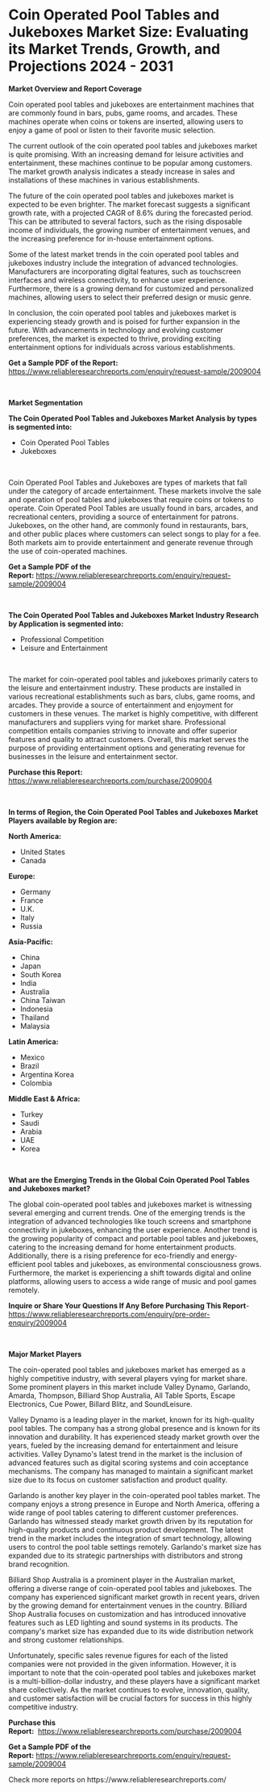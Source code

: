 <p><h1>Coin Operated Pool Tables and Jukeboxes Market Size: Evaluating its Market Trends, Growth, and Projections 2024 - 2031</h1></p><p><strong>Market Overview and Report Coverage</strong></p>
<p><p>Coin operated pool tables and jukeboxes are entertainment machines that are commonly found in bars, pubs, game rooms, and arcades. These machines operate when coins or tokens are inserted, allowing users to enjoy a game of pool or listen to their favorite music selection.</p><p>The current outlook of the coin operated pool tables and jukeboxes market is quite promising. With an increasing demand for leisure activities and entertainment, these machines continue to be popular among customers. The market growth analysis indicates a steady increase in sales and installations of these machines in various establishments.</p><p>The future of the coin operated pool tables and jukeboxes market is expected to be even brighter. The market forecast suggests a significant growth rate, with a projected CAGR of 8.6% during the forecasted period. This can be attributed to several factors, such as the rising disposable income of individuals, the growing number of entertainment venues, and the increasing preference for in-house entertainment options.</p><p>Some of the latest market trends in the coin operated pool tables and jukeboxes industry include the integration of advanced technologies. Manufacturers are incorporating digital features, such as touchscreen interfaces and wireless connectivity, to enhance user experience. Furthermore, there is a growing demand for customized and personalized machines, allowing users to select their preferred design or music genre.</p><p>In conclusion, the coin operated pool tables and jukeboxes market is experiencing steady growth and is poised for further expansion in the future. With advancements in technology and evolving customer preferences, the market is expected to thrive, providing exciting entertainment options for individuals across various establishments.</p></p>
<p><strong>Get a Sample PDF of the Report:</strong> <a href="https://www.reliableresearchreports.com/enquiry/request-sample/2009004">https://www.reliableresearchreports.com/enquiry/request-sample/2009004</a></p>
<p>&nbsp;</p>
<p><strong>Market Segmentation</strong></p>
<p><strong>The Coin Operated Pool Tables and Jukeboxes Market Analysis by types is segmented into:</strong></p>
<p><ul><li>Coin Operated Pool Tables</li><li>Jukeboxes</li></ul></p>
<p>&nbsp;</p>
<p><p>Coin Operated Pool Tables and Jukeboxes are types of markets that fall under the category of arcade entertainment. These markets involve the sale and operation of pool tables and jukeboxes that require coins or tokens to operate. Coin Operated Pool Tables are usually found in bars, arcades, and recreational centers, providing a source of entertainment for patrons. Jukeboxes, on the other hand, are commonly found in restaurants, bars, and other public places where customers can select songs to play for a fee. Both markets aim to provide entertainment and generate revenue through the use of coin-operated machines.</p></p>
<p><strong>Get a Sample PDF of the Report:</strong>&nbsp;<a href="https://www.reliableresearchreports.com/enquiry/request-sample/2009004">https://www.reliableresearchreports.com/enquiry/request-sample/2009004</a></p>
<p>&nbsp;</p>
<p><strong>The Coin Operated Pool Tables and Jukeboxes Market Industry Research by Application is segmented into:</strong></p>
<p><ul><li>Professional Competition</li><li>Leisure and Entertainment</li></ul></p>
<p>&nbsp;</p>
<p><p>The market for coin-operated pool tables and jukeboxes primarily caters to the leisure and entertainment industry. These products are installed in various recreational establishments such as bars, clubs, game rooms, and arcades. They provide a source of entertainment and enjoyment for customers in these venues. The market is highly competitive, with different manufacturers and suppliers vying for market share. Professional competition entails companies striving to innovate and offer superior features and quality to attract customers. Overall, this market serves the purpose of providing entertainment options and generating revenue for businesses in the leisure and entertainment sector.</p></p>
<p><strong>Purchase this Report:</strong>&nbsp; <a href="https://www.reliableresearchreports.com/purchase/2009004">https://www.reliableresearchreports.com/purchase/2009004</a></p>
<p>&nbsp;</p>
<p><strong>In terms of Region, the Coin Operated Pool Tables and Jukeboxes Market Players available by Region are:</strong></p>
<p>
    <p> <strong> North America: </strong>
        <ul>
            <li>United States</li>
            <li>Canada</li>
        </ul>
        </p> 
    <p> <strong> Europe: </strong>
        <ul>
            <li>Germany</li>
            <li>France</li>
            <li>U.K.</li>
            <li>Italy</li>
            <li>Russia</li>
        </ul>
        </p> 
    <p> <strong> Asia-Pacific: </strong>
        <ul>
            <li>China</li>
            <li>Japan</li>
            <li>South Korea</li>
            <li>India</li>
            <li>Australia</li>
            <li>China Taiwan</li>
            <li>Indonesia</li>
            <li>Thailand</li>
            <li>Malaysia</li>
        </ul>
        </p> 
    <p> <strong> Latin America: </strong>
        <ul>
            <li>Mexico</li>
            <li>Brazil</li>
            <li>Argentina Korea</li>
            <li>Colombia</li>
        </ul>
        </p> 
    <p> <strong> Middle East & Africa: </strong>
        <ul>
            <li>Turkey</li>
            <li>Saudi</li>
            <li>Arabia</li>
            <li>UAE</li>
            <li>Korea</li>
        </ul>
    </p>
    </p>
<p>&nbsp;</p>
<p><strong>What are the Emerging Trends in the Global Coin Operated Pool Tables and Jukeboxes market?</strong></p>
<p><p>The global coin-operated pool tables and jukeboxes market is witnessing several emerging and current trends. One of the emerging trends is the integration of advanced technologies like touch screens and smartphone connectivity in jukeboxes, enhancing the user experience. Another trend is the growing popularity of compact and portable pool tables and jukeboxes, catering to the increasing demand for home entertainment products. Additionally, there is a rising preference for eco-friendly and energy-efficient pool tables and jukeboxes, as environmental consciousness grows. Furthermore, the market is experiencing a shift towards digital and online platforms, allowing users to access a wide range of music and pool games remotely.</p></p>
<p><strong>Inquire or Share Your Questions If Any Before Purchasing This Report</strong>- <a href="https://www.reliableresearchreports.com/enquiry/pre-order-enquiry/2009004">https://www.reliableresearchreports.com/enquiry/pre-order-enquiry/2009004</a></p>
<p>&nbsp;</p>
<p><strong>Major Market Players</strong></p>
<p><p>The coin-operated pool tables and jukeboxes market has emerged as a highly competitive industry, with several players vying for market share. Some prominent players in this market include Valley Dynamo, Garlando, Amarda, Thompson, Billiard Shop Australia, All Table Sports, Escape Electronics, Cue Power, Billard Blitz, and SoundLeisure.</p><p>Valley Dynamo is a leading player in the market, known for its high-quality pool tables. The company has a strong global presence and is known for its innovation and durability. It has experienced steady market growth over the years, fueled by the increasing demand for entertainment and leisure activities. Valley Dynamo's latest trend in the market is the inclusion of advanced features such as digital scoring systems and coin acceptance mechanisms. The company has managed to maintain a significant market size due to its focus on customer satisfaction and product quality.</p><p>Garlando is another key player in the coin-operated pool tables market. The company enjoys a strong presence in Europe and North America, offering a wide range of pool tables catering to different customer preferences. Garlando has witnessed steady market growth driven by its reputation for high-quality products and continuous product development. The latest trend in the market includes the integration of smart technology, allowing users to control the pool table settings remotely. Garlando's market size has expanded due to its strategic partnerships with distributors and strong brand recognition.</p><p>Billiard Shop Australia is a prominent player in the Australian market, offering a diverse range of coin-operated pool tables and jukeboxes. The company has experienced significant market growth in recent years, driven by the growing demand for entertainment venues in the country. Billiard Shop Australia focuses on customization and has introduced innovative features such as LED lighting and sound systems in its products. The company's market size has expanded due to its wide distribution network and strong customer relationships.</p><p>Unfortunately, specific sales revenue figures for each of the listed companies were not provided in the given information. However, it is important to note that the coin-operated pool tables and jukeboxes market is a multi-billion-dollar industry, and these players have a significant market share collectively. As the market continues to evolve, innovation, quality, and customer satisfaction will be crucial factors for success in this highly competitive industry.</p></p>
<p><strong>Purchase this Report:</strong>&nbsp;&nbsp;<a href="https://www.reliableresearchreports.com/purchase/2009004">https://www.reliableresearchreports.com/purchase/2009004</a></p>
<p></p>
<p><strong>Get a Sample PDF of the Report:</strong>&nbsp;<a href="https://www.reliableresearchreports.com/enquiry/request-sample/2009004">https://www.reliableresearchreports.com/enquiry/request-sample/2009004</a></p>
<p>Check more reports on https://www.reliableresearchreports.com/</p>